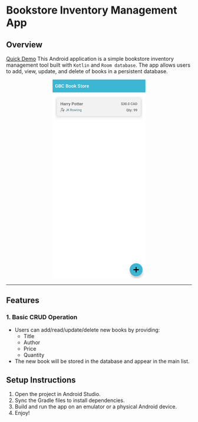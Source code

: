 # Bookstore Inventory Management App

## Overview
[Quick Demo](https://www.youtube.com/shorts/SrH-UfInc_c)
This Android application is a simple bookstore inventory management tool built with `Kotlin` and `Room database`. The app allows users to add, view, update, and delete of books in a persistent database.

<div align="center">
    <img src="github/first.png" alt=“Home” style="width: 50%; height: auto;"/>
</div>

---

## Features

### 1. Basic CRUD Operation
- Users can add/read/update/delete new books by providing:
  - Title
  - Author
  - Price
  - Quantity
- The new book will be stored in the database and appear in the main list.

## Setup Instructions
1. Open the project in Android Studio.
2. Sync the Gradle files to install dependencies.
3. Build and run the app on an emulator or a physical Android device.
4. Enjoy!




